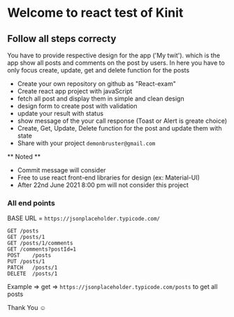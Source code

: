 # Welcome to react test of Kinit
## Follow all steps correcty 

You have to provide respective design for the app ('My twit'). which is the app show all posts and comments on the post by users. In here you have to only focus create, update, get and delete function for the posts

 - Create your own repository on github as "React-exam"
 - Create react app project with javaScript
 - fetch all post and display them in simple and clean design
 - design form to create post with validation
 - update your result with status
 - show message of the your call response (Toast or Alert is greate choice)
 - Create, Get, Update, Delete function for the post and update them with state
 - Share with your project ` demonbruster@gmail.com `

** Noted **
- Commit message will consider
- Free to use react front-end libraries for design (ex: Material-UI)
- After 22nd June 2021 8:00 pm  will not consider this project  
 
### All end points

BASE URL = ` https://jsonplaceholder.typicode.com/ `

 ``` 
GET	/posts
GET	/posts/1
GET	/posts/1/comments
GET	/comments?postId=1
POST	/posts
PUT	/posts/1
PATCH	/posts/1
DELETE	/posts/1
```

Example => get => `https://jsonplaceholder.typicode.com/posts` to get all posts

Thank You ☺
